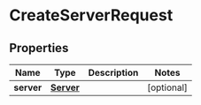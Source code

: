 
# CreateServerRequest

## Properties
Name | Type | Description | Notes
------------ | ------------- | ------------- | -------------
**server** | [**Server**](Server.md) |  |  [optional]




